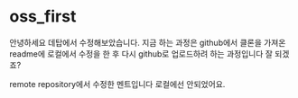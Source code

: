 # oss_first

안녕하세요 데탑에서 수정해보았습니다.
지금 하는 과정은 github에서 클론을 가져온 readme에 로컬에서 수정을 한 후 다시 github로 업로드하려 하는 과정입니다
잘 되겠죠?

remote repository에서 수정한 멘트입니다
로컬에선 안되었어요.
